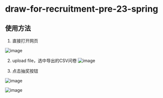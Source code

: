# draw-for-recruitment-pre-23-spring

## 使用方法

1. 直接打开网页

![image](https://user-images.githubusercontent.com/77615248/219538934-d9839a3e-e2d3-4692-9efc-9bf5aa148934.png)

2. upload file，选中导出的CSV问卷
![image](https://user-images.githubusercontent.com/77615248/219539000-a53910a5-bba6-49b1-9111-48c243c6faa9.png)

3. 点击抽奖按钮

![image](https://user-images.githubusercontent.com/77615248/219539059-b5ba61c3-1590-4096-8346-a75c0f36d777.png)

![image](https://user-images.githubusercontent.com/77615248/219539076-747f87ba-35e4-41d3-87bb-e8df3718a875.png)
